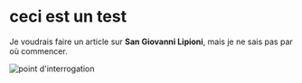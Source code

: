 # ceci est un test

Je voudrais faire un article sur **San Giovanni Lipioni**, mais je ne sais pas par où commencer.

![point d'interrogation](/png/question-mark.png)
